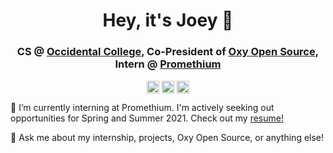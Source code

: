 <h1 align="center">Hey, it's Joey 👋</h1>
<h3 align="center">CS @ <a href=https://www.oxy.edu/ target="blank">Occidental College</a>, Co-President of <a href=https://oxyos.github.io/ target="blank">Oxy Open Source</a>, Intern @ <a href=https://www.pm61data.com/ target="blank">Promethium</a></h3>
<p align="center">
<a href=mailto:jrose2@oxy.edu target="blank"><img align="center" src=https://cdn.jsdelivr.net/npm/simple-icons@3.0.1/icons/gmail.svg alt="Email" height="20" width="20" /></a>
<a href=https://www.linkedin.com/in/joey-m-rose/ target="blank"><img align="center" src=https://cdn.jsdelivr.net/npm/simple-icons@3.0.1/icons/linkedin.svg alt="LinkedIn" height="20" width="20" /></a>
<a href=https://joeyrose.dev/ target="blank"><img align="center" src=https://cdn.jsdelivr.net/npm/simple-icons@3.0.1/icons/googlechrome.svg alt="Portfolio website" height="20" width="20" /></a>
</p>
<p>
👷‍ I’m currently interning at Promethium. I'm actively seeking out opportunities for Spring and Summer 2021. Check out my <a href=https://joeyrose.dev/img/resume.pdf>resume!</a>

💬 Ask me about my internship, projects, Oxy Open Source, or anything else!
</p>
